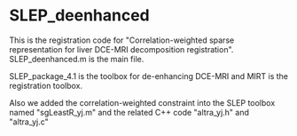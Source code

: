 # SLEP_deenhanced


This is the registration code for "Correlation-weighted sparse representation for liver DCE-MRI decomposition registration". SLEP_deenhanced.m is the main file. 

SLEP_package_4.1 is the toolbox for de-enhancing DCE-MRI and MIRT is the registration toolbox. 


Also we added the correlation-weighted constraint into the SLEP toolbox named "sgLeastR_yj.m" and the related C++ code "altra_yj.h" and "altra_yj.c"
